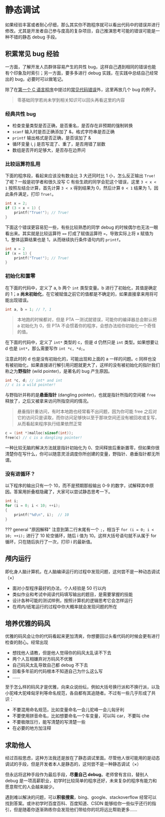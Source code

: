 # 静态调试

如果经验丰富或者耐心仔细，那么其实你不跑程序就可以看出代码中的错误并进行修改。尤其是开发者自己参与度高的复杂项目，自己推演思考可能的错误可能是一种不错的静态 debug 手段。

## 积累常见 bug 经验 

一方面，了解开发人员群体容易产生的共性 bug，这样自己遇到相同的错误也能有个印象及时索引；另一方面，要多多进行 debug 实践，在实践中总结自己经常出的 bug，必要时可以做笔记。

除了在[第一个 C 语言程序](../../env/first_C)中提过的[常见代码错误](../../env/first_C/#_1)外，这里再放几个 bug 的例子。

> 零基础同学若尚未学到相关知识可以回头再看这里的内容

### 经典共性 bug

- 检查变量类型是否正确，是否重名，是否存在非预期的强制转换
- `scanf` 输入时是否正确添加了 &，格式字符串是否正确
- `printf` 输出格式是否正确，是否误加了 &
- 循环变量 i, j 是否写混了、重了，是否用错了层数
- 数组是否开的足够大，是否存在边界问

### 比较运算符乱用

下面的程序段，看起来应该没有数会比 3 大还同时比 1 小，怎么反正输出 `True!` 了呢？一般是初学者和很久没写 C 有些生疏的同学会犯这个错误，这里 `3 < x < 1` 按照左结合计算，首先计算 `3 < x` 得到结果为 0，然后计算 `0 < 1` 结果为 1，因此条件满足，打印 `True!`。

```C
int x = 2;
if (3 < x < 1) {
    printf("True!"); // True!
}
```

下面这个错误更容易犯一些，有些比较熟悉的同学 debug 的时候偶尔也无法一眼看出来。其实就是比较运算符 `==` 打成了赋值运算符 `=`，导致实际上将 x 赋值为 1，整体运算结果也是 1，从而继续执行条件语句内的 `printf`。
```C
int x = 2
if (x = 1) {
    printf("True!"); // True!
}
```

### 初始化和置零

在下面的代码中，定义了 a, b 两个 `int` 类型变量。b 进行了初始化，其值是确定的 1；a **尚未初始化**，在它被赋值之前它的值都是不确定的，如果直接拿来用将可能出现错误。

```C
int a, b = 1; // ?, 1
```
> 本地跑的时候都对，但是 PTA 一测试就错误，可能你的编译器总会默认把 a 初始化为 0，但 PTA 不会惯着你的程序，会想办法给你初始化一个奇怪的值。

在下面的代码中，定义了 `int*` 类型的 c，但是 d 仍然只是 `int` 类型。如果想要让 d 也是 `int*`，那么需要写作 `int *c, *d;`。

注意此时的 d 也是没有初始化的，可能出现和上面的 a 一样的问题。c 同样也没有被初始化，如果直接进行解引用问题就更大了，这样的没有被初始化的指针我们称之为**野指针** (wild pointer)，是著名的 bug 产生原因。

```C
int *c, d; // int* and int
// c is a wild pointer!
```

与野指针并称的是**悬垂指针** (dangling pointer)，也就是指针所指的空间被 `free` 释放了，之后又被拿来访问所指空间的情况。

> 悬垂指针重访问，有时本地跑也经常看不出问题，因为你可能 free 之后对它的访问只是读取，而你访问足够快以至于那块空间还没有被回收或复写，从而看起来程序执行结果依然正常

```C
c = (int *)malloc(sizeof(int));
free(c) // c is a dangling pointer!
```

一种比较无脑的解决方法就是指针初始化为 0、空间释放后重新置零，但如果你很清楚你在写什么，你可以随意灵活调度你所创建的变量，野指针、悬垂指针都无所谓。

### 没有进循环？

以下程序的输出只有一个 10，而不是预期那般输出 0-9 的数字，试解释其中原因。答案用折叠框隐藏了，大家可以尝试静态思考一下。

```C
int i;
for (i = 0; i < 10; ++i);
{
    printf("%d\n", i);  // 10
}
```

??? general "原因解释"
    注意到第二行末尾有一个 `;`，相当于 `for (i = 0; i < 10; ++i);` 进行了 10 轮空循环，随后 i 值为 10。这样大括号语句就不从属于 for 循环，只在随后执行了一次，打印 i 的最新值。

## 颅内运行

即化身人脑计算机，在人脑编译运行的过程中发现问题，这何尝不是一种动态调试（×）

- 面对小型程序最好的办法，个人经验是 50 行以内
- 类似作业和考试中阅读代码填写输出的题目，是需要掌握的技能
- 设计各种可能的测试样例，按照计算机的逻辑思考它会怎样运行
- 在颅内/纸笔运行的过程中你大概率就会发现问题的所在

## 培养优雅的码风

优雅的码风会让你的代码看起来更加清爽，你想要回过头看代码的时候会更有进行检查的耐心。经常出现

- 想找他人请教，但是他人觉得你的码风太乱读不下去
- 两个人互相嫌弃对方码风不优雅
- 自己码风太乱导致自己都 debug 不下去
- 回看多年前的代码根本不知道自己为什么这么写
- ……

至于怎么样的码风才是优雅，向来众说纷纭，例如大括号换行派和不换行派，以及小驼峰大驼峰匈牙利等命名规范，各自都有其追随者。不过有一些几乎形成了共识：

- 不要混用命名规范，比如变量命名一会儿驼峰一会儿匈牙利
- 不要使用拼音命名，比如想要命名一个车变量，可以叫 car，不要叫 che
- 不要极限压行，能写清楚的写清楚一些
- 在必要的地方加注释

## 求助他人

经过百般思虑，这种方法我还是放在了静态调试里面。尽管他人很可能用的是动态调试的手段，但是开发者本人是静态的，这何尝不是一种静态调试（×）

但永远将这种手段作为最后手段，**尽量自己 debug**。老师曾有言曰，替别人 debug 是一项高薪职业，初学时比较简单的程序还好，未来复杂的程序有能力和愿意帮忙的人会越来越少。

遇到难以解决的问题，可以**积极搜索**，bing、google、stackoverflow 经常可以找到答案。或许初学时百度百科、百度知道、CSDN 能够给你一些似乎还行的指引，但是随着你逐渐熟练你会发现他们带给你的坑将远比帮助更多……
